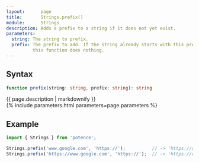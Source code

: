 ```yaml
---
layout:      page
title:       Strings.prefix()
module:      Strings
description: Adds a prefix to a string if it does not yet exist.
parameters:
  string: The string to prefix.
  prefix: The prefix to add. If the string already starts with this prefix,
          this function does nothing.
---
```

## Syntax

```ts
function prefix(string: string, prefix: string): string
```

<div class="description">{{ page.description | markdownify }}</div>
{% include parameters.html parameters=page.parameters %}

## Example

```ts
import { Strings } from 'potence';

Strings.prefix('www.google.com', 'https://');          // -> 'https://www.google.com'
Strings.prefix('https://www.google.com', 'https://');  // -> 'https://www.google.com'
```
